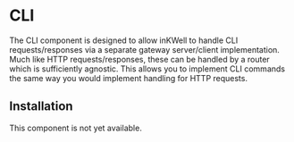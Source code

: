 # CLI

The CLI component is designed to allow inKWell to handle CLI requests/responses via a separate
gateway server/client implementation.  Much like HTTP requests/responses, these can be handled
by a router which is sufficiently agnostic.  This allows you to implement CLI commands the same
way you would implement handling for HTTP requests.

## Installation

This component is not yet available.
